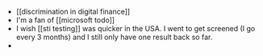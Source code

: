- [[discrimination in digital finance]]
- I'm a fan of [[microsoft todo]]
- I wish [[sti testing]] was quicker in the USA. I went to get screened (I go every 3 months) and I still only have one result back so far.
-